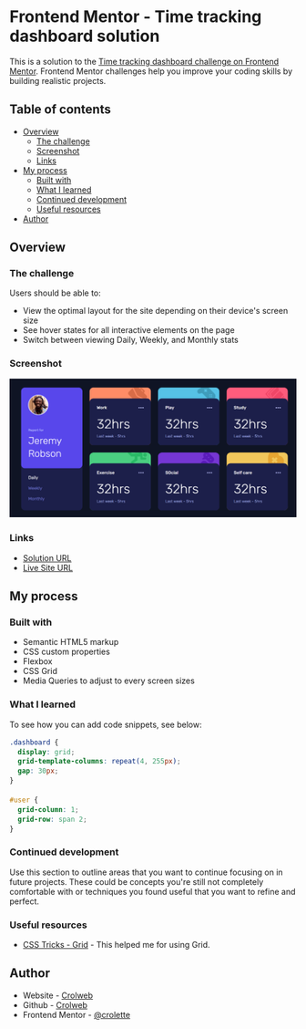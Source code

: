 # Frontend Mentor - Time tracking dashboard solution

This is a solution to the [Time tracking dashboard challenge on Frontend Mentor](https://www.frontendmentor.io/challenges/time-tracking-dashboard-UIQ7167Jw). Frontend Mentor challenges help you improve your coding skills by building realistic projects.

## Table of contents

- [Overview](#overview)
  - [The challenge](#the-challenge)
  - [Screenshot](#screenshot)
  - [Links](#links)
- [My process](#my-process)
  - [Built with](#built-with)
  - [What I learned](#what-i-learned)
  - [Continued development](#continued-development)
  - [Useful resources](#useful-resources)
- [Author](#author)

## Overview

### The challenge

Users should be able to:

- View the optimal layout for the site depending on their device's screen size
- See hover states for all interactive elements on the page
- Switch between viewing Daily, Weekly, and Monthly stats

### Screenshot

![](./images/screenshot.png)

### Links

- [Solution URL](https://github.com/crolette/time-tracking-dashboard)
- [Live Site URL](https://crolette.github.io/time-tracking-dashboard/)

## My process

### Built with

- Semantic HTML5 markup
- CSS custom properties
- Flexbox
- CSS Grid
- Media Queries to adjust to every screen sizes

### What I learned

To see how you can add code snippets, see below:

```css
.dashboard {
  display: grid;
  grid-template-columns: repeat(4, 255px);
  gap: 30px;
}

#user {
  grid-column: 1;
  grid-row: span 2;
}
```

### Continued development

Use this section to outline areas that you want to continue focusing on in future projects. These could be concepts you're still not completely comfortable with or techniques you found useful that you want to refine and perfect.

### Useful resources

- [CSS Tricks - Grid](https://css-tricks.com/snippets/css/complete-guide-grid/) - This helped me for using Grid.

## Author

- Website - [Crolweb](https://www.crolweb.be)
- Github - [Crolweb](https://github.com/crolette)
- Frontend Mentor - [@crolette](https://www.frontendmentor.io/profile/crolette)
